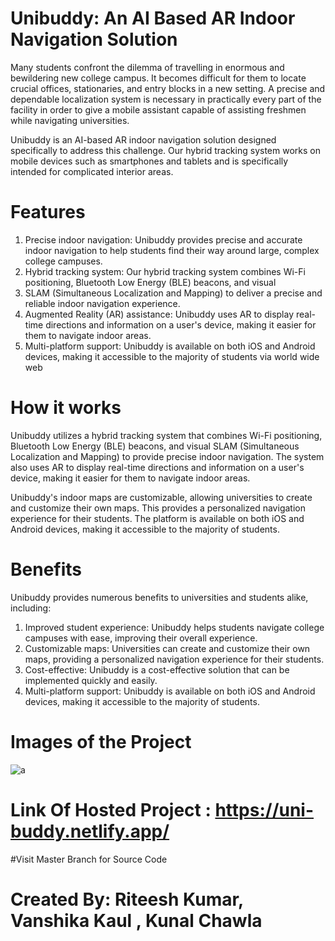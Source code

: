 # Unibuddy: An AI Based AR Indoor Navigation Solution
Many students confront the dilemma of travelling in enormous and bewildering new college campus. It becomes difficult for them to locate crucial offices, stationaries, and entry blocks in a new setting. A precise and dependable localization system is necessary in practically every part of the facility in order to give a mobile assistant capable of assisting freshmen while navigating universities.

Unibuddy is an AI-based AR indoor navigation solution designed specifically to address this challenge. Our hybrid tracking system works on mobile devices such as smartphones and tablets and is specifically intended for complicated interior areas.

# Features
1. Precise indoor navigation: Unibuddy provides precise and accurate indoor navigation to help students find their way around large, complex college campuses.
2. Hybrid tracking system: Our hybrid tracking system combines Wi-Fi positioning, Bluetooth Low Energy (BLE) beacons, and visual 
3. SLAM (Simultaneous Localization and Mapping) to deliver a precise and reliable indoor navigation experience.
4. Augmented Reality (AR) assistance: Unibuddy uses AR to display real-time directions and information on a user's device, making it easier for them to navigate indoor areas.
5. Multi-platform support: Unibuddy is available on both iOS and Android devices, making it accessible to the majority of students via world wide web

# How it works
Unibuddy utilizes a hybrid tracking system that combines Wi-Fi positioning, Bluetooth Low Energy (BLE) beacons, and visual SLAM (Simultaneous Localization and Mapping) to provide precise indoor navigation. The system also uses AR to display real-time directions and information on a user's device, making it easier for them to navigate indoor areas.

Unibuddy's indoor maps are customizable, allowing universities to create and customize their own maps. This provides a personalized navigation experience for their students. The platform is available on both iOS and Android devices, making it accessible to the majority of students.

# Benefits
Unibuddy provides numerous benefits to universities and students alike, including:

1. Improved student experience: Unibuddy helps students navigate college campuses with ease, improving their overall experience.
2. Customizable maps: Universities can create and customize their own maps, providing a personalized navigation experience for their students.
3. Cost-effective: Unibuddy is a cost-effective solution that can be implemented quickly and easily.
4. Multi-platform support: Unibuddy is available on both iOS and Android devices, making it accessible to the majority of students.

# Images of the Project
![a](https://user-images.githubusercontent.com/73349039/234644718-7e252072-7767-4293-afd8-e04c090a329b.jpeg)

# Link Of Hosted Project : https://uni-buddy.netlify.app/

#Visit Master Branch for Source Code

# Created By: Riteesh Kumar, Vanshika Kaul , Kunal Chawla 
